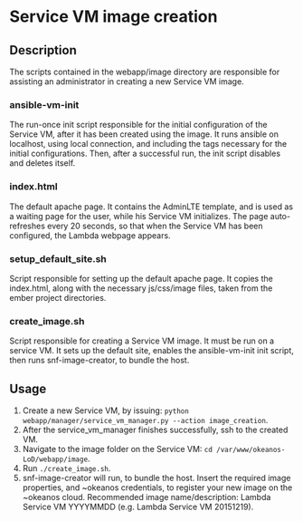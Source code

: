 # Service VM image creation

## Description

The scripts contained in the webapp/image directory are responsible for assisting an
administrator in creating a new Service VM image.

### ansible-vm-init

The run-once init script responsible for  the initial configuration of the Service VM, after it has
been created using the image. It runs ansible on localhost, using local connection, and including
 the tags necessary for the initial configurations. Then, after a successful run, the init script
 disables and deletes itself.

### index.html

The default apache page. It contains the AdminLTE template, and is used as a waiting page for the
 user, while his Service VM initializes. The page auto-refreshes every 20 seconds, so that when
 the Service VM has been configured, the Lambda webpage appears.

### setup_default_site.sh

Script responsible for setting up the default apache page. It copies the index.html, along with
the necessary js/css/image files, taken from the ember project directories.

### create_image.sh

Script responsible for creating a Service VM image. It must be run on a service VM. It sets up
the default site, enables the ansible-vm-init init script, then runs snf-image-creator, to bundle
 the host.

## Usage

1. Create a new Service VM, by issuing:
`python webapp/manager/service_vm_manager.py --action image_creation`.
2. After the service_vm_manager finishes successfully, ssh to the created VM.
3. Navigate to the image folder on the Service VM: `cd /var/www/okeanos-LoD/webapp/image`.
4. Run `./create_image.sh`.
5. snf-image-creator will run, to bundle the host. Insert the required image properties, and
~okeanos credentials, to register your new image on the ~okeanos cloud. Recommended image
name/description: Lambda Service VM YYYYMMDD (e.g. Lambda Service VM 20151219).
